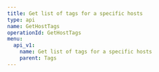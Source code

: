```yaml
---
title: Get list of tags for a specific hosts
type: api
name: GetHostTags
operationId: GetHostTags
menu:
  api_v1:
    name: Get list of tags for a specific hosts
    parent: Tags
---
```

